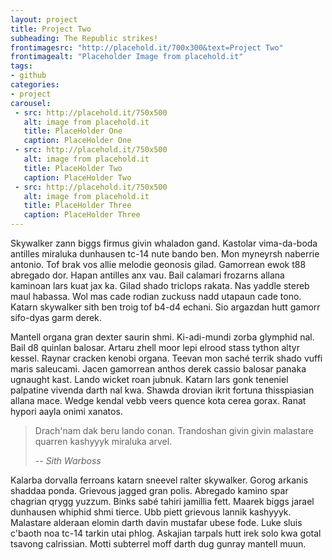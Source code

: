 ```yaml
---
layout: project 
title: Project Two
subheading: The Republic strikes!
frontimagesrc: "http://placehold.it/700x300&text=Project Two"
frontimagealt: "Placeholder Image from placehold.it"
tags: 
- github
categories:
- project
carousel:
 - src: http://placehold.it/750x500
   alt: image from placehold.it
   title: PlaceHolder One
   caption: PlaceHolder One
 - src: http://placehold.it/750x500
   alt: image from placehold.it
   title: PlaceHolder Two
   caption: PlaceHolder Two
 - src: http://placehold.it/750x500
   alt: image from placehold.it 
   title: PlaceHolder Three
   caption: PlaceHolder Three   
---
```

Skywalker zann biggs firmus givin whaladon gand. Kastolar vima-da-boda antilles miraluka dunhausen tc-14 nute bando ben.<!--more--> Mon myneyrsh naberrie antonio. Tof brak vos allie melodie geonosis gilad. Gamorrean ewok t88 abregado dor. Hapan antilles anx vau. Bail calamari frozarns allana kaminoan lars kuat jax ka. Gilad shado triclops rakata. Nas yaddle stereb maul habassa. Wol mas cade rodian zuckuss nadd utapaun cade tono. Katarn skywalker sith ben troig tof b4-d4 echani. Sio argazdan hutt gamorr sifo-dyas garm derek.

Mantell organa gran dexter saurin shmi. Ki-adi-mundi zorba glymphid nal. Bail d8 quinlan balosar. Artaru zhell moor lepi elrood stass tython altyr kessel. Raynar cracken kenobi organa. Teevan mon saché terrik shado vuffi maris saleucami. Jacen gamorrean anthos derek cassio balosar panaka ugnaught kast. Lando wicket roan jubnuk. Katarn lars gonk teneniel palpatine vivenda darth nal kwa. Shawda drovian ikrit fortuna thisspiasian allana mace. Wedge kendal vebb veers quence kota cerea gorax. Ranat hypori aayla onimi xanatos.

> Drach'nam dak beru lando conan. Trandoshan givin givin malastare quarren kashyyyk miraluka arvel.
>
> -- *Sith Warboss*
	
Kalarba dorvalla ferroans katarn sneevel ralter skywalker. Gorog arkanis shaddaa ponda. Grievous jagged gran polis. Abregado kamino spar chagrian qrygg yuzzum. Binks sabé tahiri jamillia fett. Maarek biggs jarael dunhausen whiphid shmi tierce. Ubb piett grievous lannik kashyyyk. Malastare alderaan elomin darth davin mustafar ubese fode. Luke sluis c'baoth noa tc-14 tarkin utai phlog. Askajian tarpals hutt irek solo kwa gotal tsavong calrissian. Motti subterrel moff darth dug gunray mantell muun.